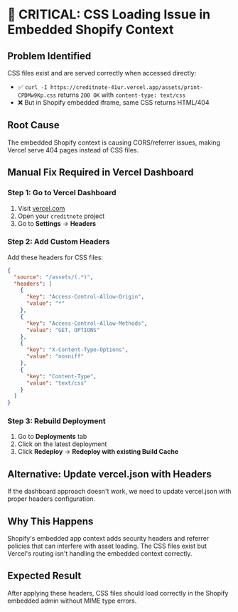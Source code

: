 # 🚨 CRITICAL: CSS Loading Issue in Embedded Shopify Context

## Problem Identified
CSS files exist and are served correctly when accessed directly:
- ✅ `curl -I https://creditnote-41ur.vercel.app/assets/print-CPDMw9Kp.css` returns `200 OK` with `content-type: text/css`
- ❌ But in Shopify embedded iframe, same CSS returns HTML/404

## Root Cause
The embedded Shopify context is causing CORS/referrer issues, making Vercel serve 404 pages instead of CSS files.

## Manual Fix Required in Vercel Dashboard

### Step 1: Go to Vercel Dashboard
1. Visit [vercel.com](https://vercel.com)
2. Open your `creditnote` project
3. Go to **Settings** → **Headers**

### Step 2: Add Custom Headers
Add these headers for CSS files:

```json
{
  "source": "/assets/(.*)",
  "headers": [
    {
      "key": "Access-Control-Allow-Origin",
      "value": "*"
    },
    {
      "key": "Access-Control-Allow-Methods",
      "value": "GET, OPTIONS"
    },
    {
      "key": "X-Content-Type-Options",
      "value": "nosniff"
    },
    {
      "key": "Content-Type",
      "value": "text/css"
    }
  ]
}
```

### Step 3: Rebuild Deployment
1. Go to **Deployments** tab
2. Click on the latest deployment
3. Click **Redeploy** → **Redeploy with existing Build Cache**

## Alternative: Update vercel.json with Headers

If the dashboard approach doesn't work, we need to update vercel.json with proper headers configuration.

## Why This Happens
Shopify's embedded app context adds security headers and referrer policies that can interfere with asset loading. The CSS files exist but Vercel's routing isn't handling the embedded context correctly.

## Expected Result
After applying these headers, CSS files should load correctly in the Shopify embedded admin without MIME type errors.